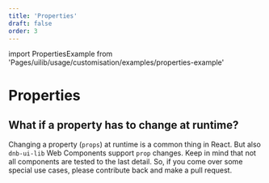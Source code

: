 ```yaml
---
title: 'Properties'
draft: false
order: 3
---
```


import PropertiesExample from 'Pages/uilib/usage/customisation/examples/properties-example'

# Properties

## What if a property has to change at runtime?

Changing a property (`props`) at runtime is a common thing in React. But also `dnb-ui-lib` Web Components support `prop` changes.
Keep in mind that not all components are tested to the last detail.
So, if you come over some special use cases, please contribute back and make a pull request.

<PropertiesExample />
